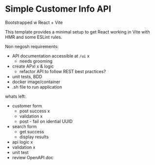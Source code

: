 # Simple Customer Info API

Bootstrapped w React + Vite

This template provides a minimal setup to get React working in Vite with HMR and some ESLint rules.

Non negosh requirements:

-   API documentation accessible at `/ui` x
    -   needs grooming
-   create APxI x & logic
    -   refactor API to follow REST best practices?
-   unit tests, BDD
-   docker image/container
-   .sh file to run application

whats left:

-   customer form
    -   post success x
    -   validation x
    -   post - fail on idential UUID
-   search form
    -   get success
    -   display results
-   api logic x
-   validation x
-   unit test
-   review OpenAPI doc
